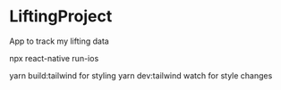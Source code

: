 # LiftingProject

App to track my lifting data

npx react-native run-ios

yarn build:tailwind for styling
yarn dev:tailwind watch for style changes
